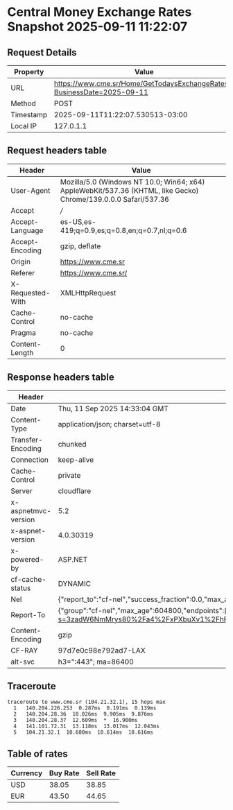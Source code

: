 # Central Money Exchange Rates Snapshot 2025-09-11 11:22:07
## Request Details

| Property | Value |
|----------|-------|
| URL | https://www.cme.sr/Home/GetTodaysExchangeRates/?BusinessDate=2025-09-11 |
| Method | POST |
| Timestamp | 2025-09-11T11:22:07.530513-03:00 |
| Local IP | 127.0.1.1 |
    
## Request headers table

| Header | Value |
|--------|-------|
| User-Agent | Mozilla/5.0 (Windows NT 10.0; Win64; x64) AppleWebKit/537.36 (KHTML, like Gecko) Chrome/139.0.0.0 Safari/537.36 |
| Accept | */* |
| Accept-Language | es-US,es-419;q=0.9,es;q=0.8,en;q=0.7,nl;q=0.6 |
| Accept-Encoding | gzip, deflate |
| Origin | https://www.cme.sr |
| Referer | https://www.cme.sr/ |
| X-Requested-With | XMLHttpRequest |
| Cache-Control | no-cache |
| Pragma | no-cache |
| Content-Length | 0 |

    
## Response headers table
| Header | Value |
|--------|-------|
| Date | Thu, 11 Sep 2025 14:33:04 GMT |
| Content-Type | application/json; charset=utf-8 |
| Transfer-Encoding | chunked |
| Connection | keep-alive |
| Cache-Control | private |
| Server | cloudflare |
| x-aspnetmvc-version | 5.2 |
| x-aspnet-version | 4.0.30319 |
| x-powered-by | ASP.NET |
| cf-cache-status | DYNAMIC |
| Nel | {"report_to":"cf-nel","success_fraction":0.0,"max_age":604800} |
| Report-To | {"group":"cf-nel","max_age":604800,"endpoints":[{"url":"https://a.nel.cloudflare.com/report/v4?s=3zadW6NmMrys80%2Fa4%2FxPXbuXv1%2FhRI%2BDEUygI0j1vakUv8PYJ0eU2oCHUboPMRcv5r%2BsQ9hqf3c9hnvsWyPzBqlhmAMAJh93AEw%3D"}]} |
| Content-Encoding | gzip |
| CF-RAY | 97d7e0c98e792ad7-LAX |
| alt-svc | h3=":443"; ma=86400 |

## Traceroute 

```
traceroute to www.cme.sr (104.21.32.1), 15 hops max
  1   140.204.226.253  0.287ms  0.191ms  0.139ms 
  2   140.204.28.36  10.026ms  9.905ms  9.876ms 
  3   140.204.28.37  12.609ms  *  16.900ms 
  4   141.101.72.31  13.118ms  13.017ms  12.043ms 
  5   104.21.32.1  10.680ms  10.614ms  10.616ms 

```


## Table of rates

| Currency | Buy Rate | Sell Rate |
|----------|----------|-----------|
| USD | 38.05 | 38.85 |
| EUR | 43.50 | 44.65 |
